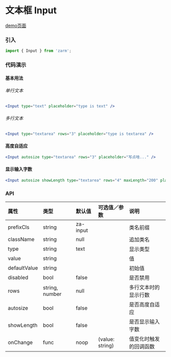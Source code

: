 # 文本框 Input

[demo页面](https://zhongantecheng.github.io/zarm/#/input)

### 引入

```js
import { Input } from 'zarm';
```

### 代码演示

#### 基本用法

###### 单行文本
```jsx
<Input type="text" placeholder="type is text" />
```

###### 多行文本
```jsx
<Input type="textarea" rows="3" placeholder="type is textarea" />
```

#### 高度自适应
```jsx
<Input autosize type="textarea" rows="3" placeholder="写点啥..." />
```

#### 显示输入字数
```jsx
<Input autosize showLength type="textarea" rows="4" maxLength="200" placeholder="摘要" />
```


### API

| 属性 | 类型 | 默认值 | 可选值／参数 | 说明 |
| :--- | :--- | :--- | :--- | :--- |
| prefixCls | string | za-input | | 类名前缀 |
| className | string | null | | 追加类名 |
| type | string | text | | 显示类型 |
| value | string |  | | 值 |
| defaultValue | string |  | | 初始值 |
| disabled | bool | false | | 是否禁用 |
| rows | string, number | null | | 多行文本时的显示行数 |
| autosize | bool | false | | 是否高度自适应 |
| showLength | bool | false | | 是否显示输入字数 |
| onChange | func | noop | \(value: string\) | 值变化时触发的回调函数 |




